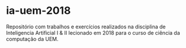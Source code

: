 # ia-uem-2018
Repositório com trabalhos e exercícios realizados na disciplina de Inteligencia Artificial I &amp; II lecionado em 2018 para o curso de ciência da computação da UEM.
